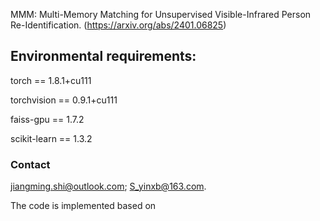 MMM: Multi-Memory Matching for Unsupervised Visible-Infrared Person Re-Identification. (https://arxiv.org/abs/2401.06825)

## Environmental requirements:

torch == 1.8.1+cu111

torchvision ==  0.9.1+cu111

faiss-gpu  == 1.7.2

scikit-learn == 1.3.2


### Contact
jiangming.shi@outlook.com; S_yinxb@163.com.

The code is implemented based on
